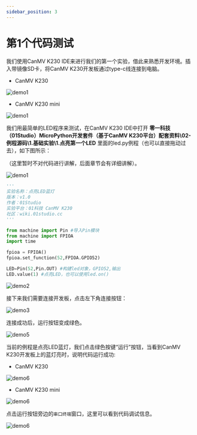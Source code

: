 ```yaml
---
sidebar_position: 3
---
```


# 第1个代码测试

我们使用CanMV K230 IDE来进行我们的第一个实验，借此来熟悉开发环境。插入带镜像SD卡，将CanMV K230开发板通过type-c线连接到电脑。

- CanMV K230

![demo1](./img/demo/demo1.png)

- CanMV K230 mini

![demo1](./img/demo/k230_mini.png)

我们用最简单的LED程序来测试，在CanMV K230 IDE中打开 **零一科技（01Studio）MicroPython开发套件（基于CanMV K230平台）配套资料\02-例程源码\1.基础实验\1.点亮第一个LED** 里面的led.py例程（也可以直接拖动过去），如下图所示：

（这里暂时不对代码进行讲解，后面章节会有详细讲解）。

![demo1](./img/demo/demo1_1.png)

```python
'''
实验名称：点亮LED蓝灯
版本：v1.0
作者：01Studio
实验平台：01科技 CanMV K230
社区：wiki.01studio.cc
'''

from machine import Pin #导入Pin模块
from machine import FPIOA
import time

fpioa = FPIOA()
fpioa.set_function(52,FPIOA.GPIO52)

LED=Pin(52,Pin.OUT) #构建led对象，GPIO52,输出
LED.value(1) #点亮LED，也可以使用led.on()
```

![demo2](./img/demo/demo2.png)

接下来我们需要连接开发板，点击左下角连接按钮：

![demo3](./img/demo/demo3.png)

连接成功后，运行按钮变成绿色。

![demo5](./img/demo/demo5.png)

当前的例程是点亮LED蓝灯，我们点击绿色按键“运行”按钮，当看到CanMV K230开发板上的蓝灯亮时，说明代码运行成功:

- CanMV K230

![demo6](./img/demo/demo6.png)

- CanMV K230 mini

![demo6](./img/demo/demo6_1.png)


点击运行按钮旁边的`串口终端`窗口，这里可以看到代码调试信息。

![demo6](./img/demo/demo7.png)
